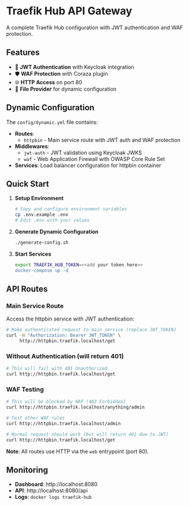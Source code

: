 # Traefik Hub API Gateway

A complete Traefik Hub configuration with JWT authentication and WAF protection.

## Features

- 🔐 **JWT Authentication** with Keycloak integration
- 🛡️ **WAF Protection** with Coraza plugin
- 🌐 **HTTP Access** on port 80
- 📁 **File Provider** for dynamic configuration

## Dynamic Configuration

The `config/dynamic.yml` file contains:

- **Routes**: 
  - `httpbin` - Main service route with JWT auth and WAF protection
- **Middlewares**:
  - `jwt-auth` - JWT validation using Keycloak JWKS
  - `waf` - Web Application Firewall with OWASP Core Rule Set
- **Services**: Load balancer configuration for httpbin container

## Quick Start

1. **Setup Environment**
   ```bash
   # Copy and configure environment variables
   cp .env.example .env
   # Edit .env with your values
   ```

2. **Generate Dynamic Configuration**
   ```bash
   ./generate-config.sh
   ```

3. **Start Services**

   ```bash
   export TRAEFIK_HUB_TOKEN=<<add your token here>>
   docker-compose up -d
   ```

## API Routes

### Main Service Route
Access the httpbin service with JWT authentication:

```bash
# Make authenticated request to main service (replace JWT_TOKEN)
curl -H "Authorization: Bearer JWT_TOKEN" \
     http://httpbin.traefik.localhost/get
```

### Without Authentication (will return 401)
```bash
# This will fail with 401 Unauthorized
curl http://httpbin.traefik.localhost/get
```

### WAF Testing
```bash
# This will be blocked by WAF (403 Forbidden)
curl http://httpbin.traefik.localhost/anything/admin

# Test other WAF rules
curl http://httpbin.traefik.localhost/admin

# Normal request should work (but will return 401 due to JWT)
curl http://httpbin.traefik.localhost/get
```

**Note**: All routes use HTTP via the `web` entrypoint (port 80).

## Monitoring

- **Dashboard**: http://localhost:8080
- **API**: http://localhost:8080/api
- **Logs**: `docker logs traefik-hub`
